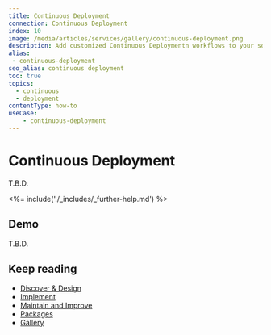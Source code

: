 ```yaml
---
title: Continuous Deployment
connection: Continuous Deployment
index: 10
image: /media/articles/services/gallery/continuous-deployment.png
description: Add customized Continuous Deploymentn workflows to your solution with Professional Services custom extensibility.
alias:
 - continuous-deployment
seo_alias: continuous deployment  
toc: true
topics:
  - continuous
  - deployment
contentType: how-to
useCase:
    - continuous-deployment 
---
```

# Continuous Deployment

T.B.D.

<%= include('./_includes/_further-help.md') %>

## Demo

T.B.D.

## Keep reading

* [Discover & Design](/services/discover-and-design)
* [Implement](/services/implement)
* [Maintain and Improve](/services/maintain-and-improve)
* [Packages](/services/packages)
* [Gallery](/services/gallery)


